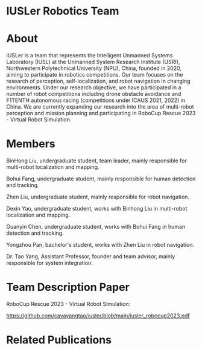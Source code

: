 # IUSLer Robotics Team

# About

IUSLer is a team that represents the Intelligent Unmanned Systems Laboratory (IUSL) at the Unmanned System Research Institute (USRI), Northwestern Polytechnical University (NPU), China, founded in 2020, aiming to participate in robotics competitions.
Our team focuses on the research of perception, self-localization, and robot navigation in changing environments. Under our research objective, we have participated in a number of robot competitions including drone obstacle avoidance and F1TENTH autonomous racing (competitions under ICAUS 2021, 2022) in China. We are currently expanding our research into the area of multi-robot perception and mission planning and participating in RoboCup Rescue 2023 - Virtual Robot Simulation.

# Members

BinHong Liu, undergraduate student, team leader, mainly responsible for multi-robot localization and mapping. 

Bohui Fang, undergraduate student, mainly responsible for human detection and tracking.

Zhen Liu, undergraduate student, mainly responsible for robot navigation.

Dexin Yao, undergraduate student, works with Binhong Liu in multi-robot localization and mapping.

Guanyin Chen, undergraduate student, works with Bohui Fang in human detection and tracking. 

Yongzhou Pan, bachelor's student, works with Zhen Liu in robot navigation. 

Dr. Tao Yang, Assistant Professor, founder and team advisor, mainly responsible for system integration.

# Team Description Paper

RoboCup Rescue 2023 - Virtual Robot Simulation:

https://github.com/cavayangtao/iusler/blob/main/iusler_robocup2023.pdf

# Related Publications
